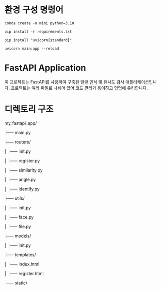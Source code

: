 # 환경 구성 명령어
```
conda create -n mini python=3.10 

pip install -r requirements.txt 

pip install "uvicorn[standard]" 

uvicorn main:app --reload
```
# FastAPI Application

이 프로젝트는 FastAPI를 사용하여 구축된 얼굴 인식 및 유사도 검사 애플리케이션입니다. 프로젝트는 여러 파일로 나뉘어 있어 코드 관리가 용이하고 협업에 유리합니다.

# 디렉토리 구조
my_fastapi_app/

├── main.py

├── routers/

│ ├── init.py

│ ├── register.py

│ ├── similarity.py

│ ├── angle.py

│ ├── identify.py

├── utils/

│ ├── init.py

│ ├── face.py

│ ├── file.py

├── models/

│ ├── init.py

├── templates/

│ ├── index.html

│ ├── register.html

└── static/
